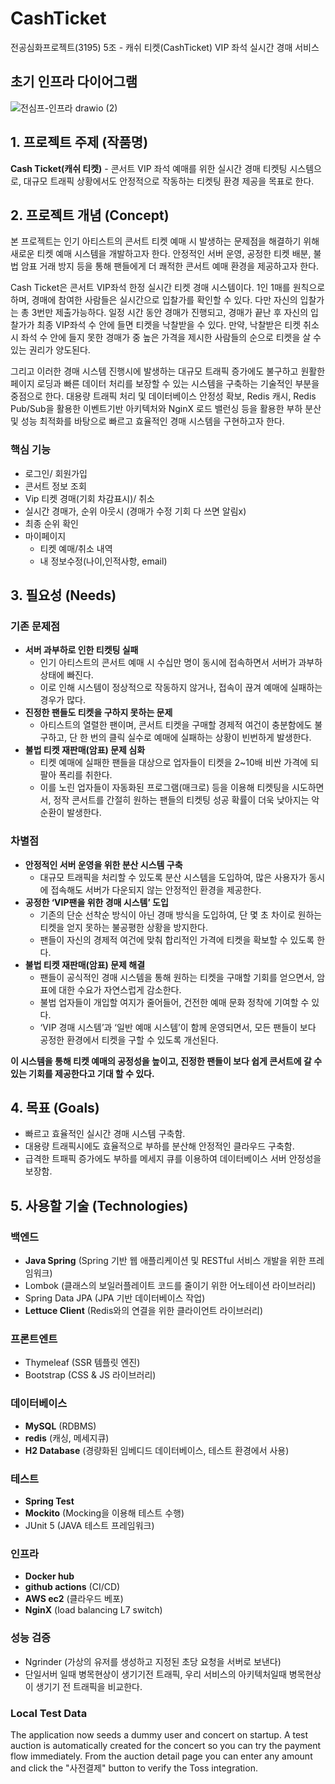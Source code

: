 # CashTicket
전공심화프로젝트(3195) 5조 - 캐쉬 티켓(CashTicket) VIP 좌석 실시간 경매 서비스

## 초기 인프라 다이어그램
![전심프-인프라 drawio (2)](https://github.com/user-attachments/assets/1a56bd0e-313e-47f1-9e0a-5e420c8805d2)


## 1. 프로젝트 주제 (작품명)

**Cash Ticket(캐쉬 티켓)** - 콘서트 VIP 좌석 예매를 위한 실시간 경매 티켓팅 시스템으로, 대규모 트래픽 상황에서도 안정적으로 작동하는 티켓팅 환경 제공을 목표로 한다.

## 2. 프로젝트 개념 (Concept)

 본 프로젝트는 인기 아티스트의 콘서트 티켓 예매 시 발생하는 문제점을 해결하기 위해 새로운 티켓 예매 시스템을 개발하고자 한다. 안정적인 서버 운영, 공정한 티켓 배분, 불법 암표 거래 방지 등을 통해 팬들에게 더 쾌적한 콘서트 예매 환경을 제공하고자 한다.

 Cash Ticket은 콘서트 VIP좌석 한정 실시간 티켓 경매 시스템이다. 1인 1매를 원칙으로 하며, 경매에 참여한 사람들은 실시간으로 입찰가를 확인할 수 있다. 다만 자신의 입찰가는 총 3번만 제출가능하다. 일정 시간 동안 경매가 진행되고, 경매가 끝난 후 자신의 입찰가가 최종 VIP좌석 수 안에 들면 티켓을 낙찰받을 수 있다. 만약, 낙찰받은 티켓 취소 시 좌석 수 안에 들지 못한 경매가 중 높은 가격을 제시한 사람들의 순으로 티켓을 살 수 있는 권리가 양도된다.

 그리고 이러한 경매 시스템 진행시에 발생하는 대규모 트래픽 증가에도 불구하고 원활한 페이지 로딩과 빠른 데이터 처리를 보장할 수 있는 시스템을 구축하는 기술적인 부분을 중점으로 한다. 대용량 트래픽 처리 및 데이터베이스 안정성 확보, Redis 캐시, Redis Pub/Sub을 활용한 이벤트기반 아키텍처와 NginX 로드 밸런싱 등을 활용한 부하 분산 및 성능 최적화를 바탕으로 빠르고 효율적인 경매 시스템을 구현하고자 한다.

### 핵심 기능

- 로그인/ 회원가입
- 콘서트 정보 조회
- Vip 티켓 경매(기회 차감표시)/ 취소 
- 실시간 경매가, 순위 아웃시 (경매가 수정 기회 다 쓰면 알림x)
- 최종 순위 확인
- 마이페이지
    - 티켓 예매/취소 내역
    - 내 정보수정(나이,인적사항, email)

## 3. 필요성 (Needs)

### 기존 문제점

- **서버 과부하로 인한 티켓팅 실패**
    - 인기 아티스트의 콘서트 예매 시 수십만 명이 동시에 접속하면서 서버가 과부하 상태에 빠진다.
    - 이로 인해 시스템이 정상적으로 작동하지 않거나, 접속이 끊겨 예매에 실패하는 경우가 많다.
- **진정한 팬들도 티켓을 구하지 못하는 문제**
    - 아티스트의 열렬한 팬이며, 콘서트 티켓을 구매할 경제적 여건이 충분함에도 불구하고, 단 한 번의 클릭 실수로 예매에 실패하는 상황이 빈번하게 발생한다.
- **불법 티켓 재판매(암표) 문제 심화**
    - 티켓 예매에 실패한 팬들을 대상으로 업자들이 티켓을 2~10배 비싼 가격에 되팔아 폭리를 취한다.
    - 이를 노린 업자들이 자동화된 프로그램(매크로) 등을 이용해 티켓팅을 시도하면서, 정작 콘서트를 간절히 원하는 팬들의 티켓팅 성공 확률이 더욱 낮아지는 악순환이 발생한다.

### 차별점

- **안정적인 서버 운영을 위한 분산 시스템 구축**
    - 대규모 트래픽을 처리할 수 있도록 분산 시스템을 도입하여, 많은 사용자가 동시에 접속해도 서버가 다운되지 않는 안정적인 환경을 제공한다.
- **공정한 ‘VIP팬을 위한 경매 시스템’ 도입**
    - 기존의 단순 선착순 방식이 아닌 경매 방식을 도입하여, 단 몇 초 차이로 원하는 티켓을 얻지 못하는 불공평한 상황을 방지한다.
    - 팬들이 자신의 경제적 여건에 맞춰 합리적인 가격에 티켓을 확보할 수 있도록 한다.
- **불법 티켓 재판매(암표) 문제 해결**
    - 팬들이 공식적인 경매 시스템을 통해 원하는 티켓을 구매할 기회를 얻으면서, 암표에 대한 수요가 자연스럽게 감소한다.
    - 불법 업자들이 개입할 여지가 줄어들어, 건전한 예매 문화 정착에 기여할 수 있다.
    - ‘VIP 경매 시스템’과 ‘일반 예매 시스템’이 함께 운영되면서, 모든 팬들이 보다 공정한 환경에서 티켓을 구할 수 있도록 개선된다.

 **이 시스템을 통해 티켓 예매의 공정성을 높이고, 진정한 팬들이 보다 쉽게 콘서트에 갈 수 있는 기회를 제공한다고 기대 할 수 있다.**

## 4. 목표 (Goals)

- 빠르고 효율적인 실시간 경매 시스템 구축함.
- 대용량 트래픽시에도 효율적으로 부하를 분산해 안정적인 클라우드 구축함.
- 급격한 트패픽 증가에도 부하를 메세지 큐를 이용하여 데이터베이스 서버 안정성을 보장함.

## 5. 사용할 기술 (Technologies)

### 백엔드

- **Java Spring** (Spring 기반 웹 애플리케이션 및 RESTful 서비스 개발을 위한 프레임워크)
- Lombok (클래스의 보일러플레이트 코드를 줄이기 위한 어노테이션 라이브러리)
- Spring Data JPA (JPA 기반 데이터베이스 작업)
- **Lettuce Client** (Redis와의 연결을 위한 클라이언트 라이브러리)

### 프론트엔트

- Thymeleaf (SSR 템플릿 엔진)
- Bootstrap (CSS & JS 라이브러리)

### 데이터베이스

- **MySQL** (RDBMS)
- **redis** (캐싱, 메세지큐)
- **H2 Database** (경량화된 임베디드 데이터베이스, 테스트 환경에서 사용)

### 테스트

- **Spring Test**
- **Mockito** (Mocking을 이용해 테스트 수행)
- JUnit 5 (JAVA 테스트 프레임워크)

### 인프라

- **Docker hub**
- **github actions** (CI/CD)
- **AWS ec2** (클라우드 베포)
- **NginX** (load balancing L7 switch)

### 성능 검증

- Ngrinder (가상의 유저를 생성하고 지정된 초당 요청을 서버로 보낸다)
- 단일서버 일때 병목현상이 생기기전 트래픽, 우리 서비스의 아키텍처일때 병목현상이 생기기 전 트래픽을 비교한다.

### Local Test Data
The application now seeds a dummy user and concert on startup. A test auction is automatically created for the concert so you can try the payment flow immediately. From the auction detail page you can enter any amount and click the "사전결제" button to verify the Toss integration.
